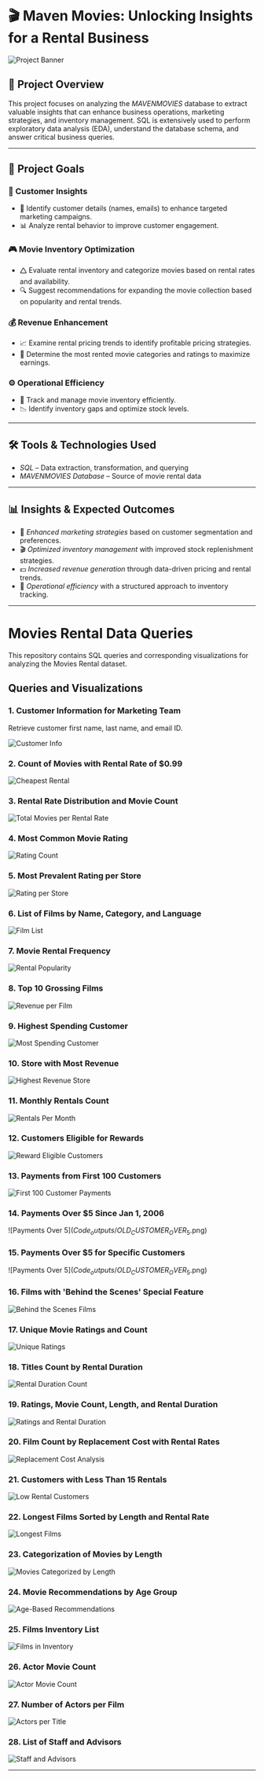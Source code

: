 # 🎬 Maven Movies: Unlocking Insights for a Rental Business

![Project Banner](cinema-still-life-background_23-2150743148.jpg)

## 📌 Project Overview
This project focuses on analyzing the *MAVENMOVIES* database to extract valuable insights that can enhance business operations, marketing strategies, and inventory management. SQL is extensively used to perform exploratory data analysis (EDA), understand the database schema, and answer critical business queries.


---

## 🎯 Project Goals

### 🛒 Customer Insights

- 📌 Identify customer details (names, emails) to enhance targeted marketing campaigns.
- 📊 Analyze rental behavior to improve customer engagement.

### 🎮 Movie Inventory Optimization

- 🛆 Evaluate rental inventory and categorize movies based on rental rates and availability.
- 🔍 Suggest recommendations for expanding the movie collection based on popularity and rental trends.

### 💰 Revenue Enhancement

- 📈 Examine rental pricing trends to identify profitable pricing strategies.
- 🎥 Determine the most rented movie categories and ratings to maximize earnings.

### ⚙️ Operational Efficiency

- 📌 Track and manage movie inventory efficiently.
- 📉 Identify inventory gaps and optimize stock levels.

---

## 🛠️ Tools & Technologies Used
- *SQL* – Data extraction, transformation, and querying
- *MAVENMOVIES Database* – Source of movie rental data

---

## 📊 Insights & Expected Outcomes
- 📢 *Enhanced marketing strategies* based on customer segmentation and preferences.
- 🎬 *Optimized inventory management* with improved stock replenishment strategies.
- 💵 *Increased revenue generation* through data-driven pricing and rental trends.
- 📌 *Operational efficiency* with a structured approach to inventory tracking.

---

# Movies Rental Data Queries

This repository contains SQL queries and corresponding visualizations for analyzing the Movies Rental dataset.

## Queries and Visualizations

### 1. Customer Information for Marketing Team
Retrieve customer first name, last name, and email ID.

![Customer Info](output/CUSTOMER_TABLE.png)

### 2. Count of Movies with Rental Rate of $0.99
![Cheapest Rental](Code_outputs/CHEAPEST_RENTALS.png)

### 3. Rental Rate Distribution and Movie Count
![Total Movies per Rental Rate](Code_outputs/TOTAL_NUMBER_OF_MOVIES.png)

### 4. Most Common Movie Rating
![Rating Count](Code_outputs/RATING_WISE_COUNT.png)

### 5. Most Prevalent Rating per Store
![Rating per Store](Code_outputs/TOTAL_FILMS.png)

### 6. List of Films by Name, Category, and Language
![Film List](Code_outputs/CATEGORY_NAME.png)

### 7. Movie Rental Frequency
![Rental Popularity](Code_outputs/POPULARITY.png)

### 8. Top 10 Grossing Films
![Revenue per Film](Code_outputs/REVENUE_PER_MOVIE.png)

### 9. Highest Spending Customer
![Most Spending Customer](Code_outputs/MOST_SPENDING_CUSTOMER.png)

### 10. Store with Most Revenue
![Highest Revenue Store](https://github.com/Athu087/Movies_rental/blob/1dfa0affc2a0cd10a1b955543baf23680ec0fcac/images/MOST_REVENUE.png)

### 11. Monthly Rentals Count
![Rentals Per Month](Code_outputs/RENTALS_PER_MONTH.png)

### 12. Customers Eligible for Rewards
![Reward Eligible Customers](Code_outputs/REWARD_VIA_PHONE.png)

### 13. Payments from First 100 Customers
![First 100 Customer Payments](Code_outputs/PAYMENT_DETAILS_FIRST_100.png)

### 14. Payments Over $5 Since Jan 1, 2006
![Payments Over $5](Code_outputs/OLD_CUSTOMER_OVER_5$.png)

### 15. Payments Over $5 for Specific Customers
![Payments Over $5](Code_outputs/OLD_CUSTOMER_OVER_5$.png)

### 16. Films with 'Behind the Scenes' Special Feature
![Behind the Scenes Films](Code_outputs/FILMS_WITH_SPECIAL_FEATURES.png)

### 17. Unique Movie Ratings and Count
![Unique Ratings](Code_outputs/RATINGWISE_MOVIES.png)

### 18. Titles Count by Rental Duration
![Rental Duration Count](Code_outputs/RENTAL_DURATIONWISE_MOVIES.png)

### 19. Ratings, Movie Count, Length, and Rental Duration
![Ratings and Rental Duration](Code_outputs/COMPARE_LENGTH.png)

### 20. Film Count by Replacement Cost with Rental Rates
![Replacement Cost Analysis](Code_outputs/RENTAL_VS_REPLACEMENT.png)

### 21. Customers with Less Than 15 Rentals
![Low Rental Customers](Code_outputs/NON_LOYAL_CUSTOMERS.png)

### 22. Longest Films Sorted by Length and Rental Rate
![Longest Films](Code_outputs/COMPARE_LENGTH.png)

### 23. Categorization of Movies by Length
![Movies Categorized by Length](https://github.com/Athu087/Movies_rental/blob/1dfa0affc2a0cd10a1b955543baf23680ec0fcac/images/SLICED_BY_RENTAL_RATE.png)

### 24. Movie Recommendations by Age Group
![Age-Based Recommendations](https://github.com/Athu087/Movies_rental/blob/1dfa0affc2a0cd10a1b955543baf23680ec0fcac/images/FIT_FOR_RECOMMENDATION.png)

### 25. Films Inventory List
![Films in Inventory](https://github.com/Athu087/Movies_rental/blob/1dfa0affc2a0cd10a1b955543baf23680ec0fcac/images/FILMS_IN_INVENTORY.png)

### 26. Actor Movie Count
![Actor Movie Count](https://github.com/Athu087/Movies_rental/blob/1dfa0affc2a0cd10a1b955543baf23680ec0fcac/images/NO_OF_FILMS_BY_ACTOR.png)

### 27. Number of Actors per Film
![Actors per Title](https://github.com/Athu087/Movies_rental/blob/1dfa0affc2a0cd10a1b955543baf23680ec0fcac/images/ACTOR_ASSOCIATED_WITH_TITLE.png)

### 28. List of Staff and Advisors
![Staff and Advisors](https://github.com/Athu087/Movies_rental/blob/1dfa0affc2a0cd10a1b955543baf23680ec0fcac/images/UNION.png)

---

